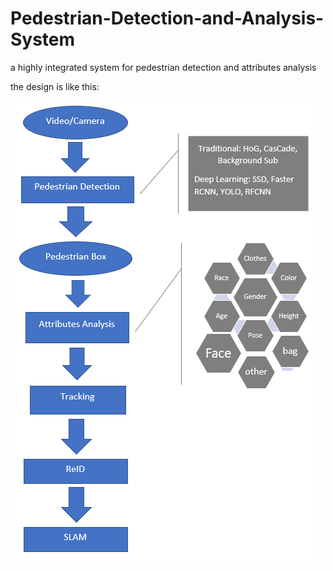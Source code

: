 # Pedestrian-Detection-and-Analysis-System
a highly integrated system for pedestrian detection and attributes analysis

the design is like this:

![work -flow](https://github.com/walton-wang929/Pedestrian-Detection-and-Analysis-System/raw/master/img/work-flow.PNG)

